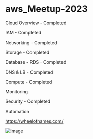 # aws_Meetup-2023


Cloud Overview     - Completed 

IAM                - Completed

Networking         - Completed

Storage            - Completed

Database - RDS      - Completed

DNS & LB           - Completed

Compute            - Completed


Monitoring 

Security        - Completed

Automation 

https://wheelofnames.com/
 
![image](https://github.com/Mk-CloudLeader/aws_Meetup-2023/assets/66654978/a4547376-b317-4353-8f64-7cc07d235848)


